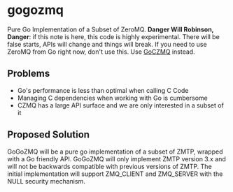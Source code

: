 # gogozmq
Pure Go Implementation of a Subset of ZeroMQ.
**Danger Will Robinson, Danger**: if this note is here, this code is highly experimental. There will be false starts, APIs will change and things will break. If you need to use ZeroMQ from Go right now, don't use this. Use [GoCZMQ](https://github.com/zeromq/goczmq) instead.

## Problems
* Go's performance is less than optimal when calling C Code
* Managing C dependencies when working with Go is cumbersome
* CZMQ has a large API surface and we are only interested in a subset of it

## Proposed Solution
GoGoZMQ will be a pure go implementation of a subset of ZMTP, wrapped with a Go friendly API. GoGoZMQ will only implement ZMTP version 3.x and will not be backwards compatible with previous versions of ZMTP. The initial implementation will support ZMQ_CLIENT and ZMQ_SERVER with the NULL security mechanism.
